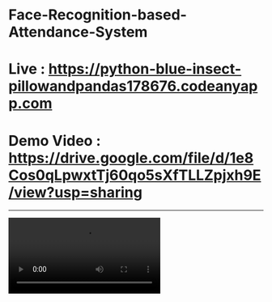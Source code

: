 # Face-Recognition-based-Attendance-System


<h1>Live : <a href="https://python-blue-insect-pillowandpandas178676.codeanyapp.com"> https://python-blue-insect-pillowandpandas178676.codeanyapp.com </a></h1>


<h1>Demo Video : <a href="https://drive.google.com/file/d/1e8Cos0qLpwxtTj60qo5sXfTLLZpjxh9E/view?usp=sharing"> https://drive.google.com/file/d/1e8Cos0qLpwxtTj60qo5sXfTLLZpjxh9E/view?usp=sharing </a></h1>


<hr>

<video>
    <source src="https://drive.google.com/uc?export=download&id=1e8Cos0qLpwxtTj60qo5sXfTLLZpjxh9E" type='video/mp4'>
</video>
